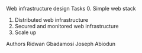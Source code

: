 Web infrastructure design
Tasks
0. Simple web stack
1. Distributed web infrastructure
2. Secured and monitored web infrastructure
3. Scale up

Authors
Ridwan Gbadamosi
Joseph Abiodun
